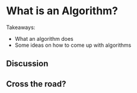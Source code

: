# What is an Algorithm?

Takeaways:

- What an algorithm does
- Some ideas on how to come up with algorithms

## Discussion


## Cross the road?